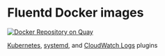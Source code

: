 # Fluentd Docker images

[![Docker Repository on Quay](https://quay.io/repository/widen/fluentd-k8s-cloudwatch-logs/status "Docker Repository on Quay")](https://quay.io/repository/widen/fluentd-k8s-cloudwatch-logs)


[Kubernetes](https://github.com/fabric8io/fluent-plugin-kubernetes_metadata_filter), [systemd](https://github.com/reevoo/fluent-plugin-systemd), and [CloudWatch Logs](https://github.com/ryotarai/fluent-plugin-cloudwatch-logs) plugins
